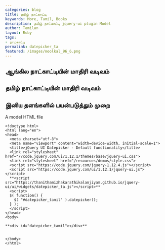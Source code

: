 ```yaml
---  
categories: blog  
title: தமிழ் நாட்காட்டி
keywords: More, Tamil, Books  
description: தமிழ் நாட்காட்டி jquery-ui plugin Model
author: Tamilan  
layout: Ruby  
tags:     
- நாட்காட்டி
permalink: datepicker_ta  
featured: /images/noolkal_96_6.png  
---  
```

## ஆங்கில நாட்காட்டியின் மாதிரி வடிவம்

<div id="datepicker"></div>

## தமிழ் நாட்காட்டியின் மாதிரி வடிவம்
<div id="datepicker_ta"></div>

## இனிய தளங்களில் பயன்படுத்தும் முறை

A model HTML file

	<!doctype html>
	<html lang="en">
	<head>
	  <meta charset="utf-8">
	  <meta name="viewport" content="width=device-width, initial-scale=1">
	  <title>jQuery UI Datepicker - Default functionality</title>
	  <link rel="stylesheet" href="//code.jquery.com/ui/1.12.1/themes/base/jquery-ui.css">
	  <link rel="stylesheet" href="/resources/demos/style.css">
	  <script src="https://code.jquery.com/jquery-1.12.4.js"></script>
	  <script src="https://code.jquery.com/ui/1.12.1/jquery-ui.js"></script>
	  **<script src="https://thanithamizhakarathikalanjiyam.github.io/jquery-ui/ui/widgets/datepicker_ta.js"></script>**
	  <script>
	  $( function() {
		$( "#datepicker_tamil" ).datepicker();
	  } );
	  </script>
	</head>
	<body>
	 
	**<div id="datepicker_tamil"></div>**
	 
	 
	</body>
	</html>

<script>
$(function(){

$( "#datepicker" ).datepicker({
	inline: true
});

$( "#datepicker_ta" ).datepicker_ta({
	inline: true
});

});
</script>